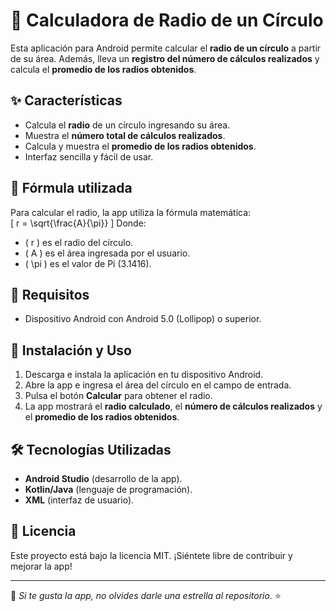 # 🔵 Calculadora de Radio de un Círculo  

Esta aplicación para Android permite calcular el **radio de un círculo** a partir de su área. Además, lleva un **registro del número de cálculos realizados** y calcula el **promedio de los radios obtenidos**.

## ✨ Características  
- Calcula el **radio** de un círculo ingresando su área.  
- Muestra el **número total de cálculos realizados**.  
- Calcula y muestra el **promedio de los radios obtenidos**.  
- Interfaz sencilla y fácil de usar.  

## 🧮 Fórmula utilizada  
Para calcular el radio, la app utiliza la fórmula matemática:  
\[
r = \sqrt{\frac{A}{\pi}}
\]
Donde:  
- \( r \) es el radio del círculo.  
- \( A \) es el área ingresada por el usuario.  
- \( \pi \) es el valor de Pi (3.1416).  

## 📌 Requisitos  
- Dispositivo Android con Android 5.0 (Lollipop) o superior.  

## 🚀 Instalación y Uso  
1. Descarga e instala la aplicación en tu dispositivo Android.  
2. Abre la app e ingresa el área del círculo en el campo de entrada.  
3. Pulsa el botón **Calcular** para obtener el radio.  
4. La app mostrará el **radio calculado**, el **número de cálculos realizados** y el **promedio de los radios obtenidos**.  

## 🛠️ Tecnologías Utilizadas  
- **Android Studio** (desarrollo de la app).  
- **Kotlin/Java** (lenguaje de programación).  
- **XML** (interfaz de usuario).  

## 📜 Licencia  
Este proyecto está bajo la licencia MIT. ¡Siéntete libre de contribuir y mejorar la app!  

---  
🌟 *Si te gusta la app, no olvides darle una estrella al repositorio.* ⭐  
